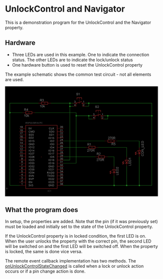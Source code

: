 # UnlockControl and Navigator

This is a demonstration program for the UnlockControl and the Navigator property.

## Hardware

- Three LEDs are used in this example. One to indicate the connection status. The other LEDs are to indicate the lock/unlock status
- One hardware button is used to reset the UnlockControl property

The example schematic shows the common test circuit - not all elements are used.

![Test Circuit](TestCircuit_Esp32_Common.png)

## What the program does

In setup, the properties are added. Note that the pin (if it was previously set) must be loaded and initially set to the state of the UnlockControl property.

If the UnlockControl property is in locked condition, the first LED is on. 
When the user unlocks the property with the correct pin, the second LED will be switched on and the first LED will be switched off. 
When the property is locked, the same is done vice versa.

The remote event callback implementation has two methods. The [onUnlockControlStateChanged](https://api.laroomy.com/p/laroomy-app-callback.html#laroomyApiRefMIDUCCtrlStateCh) is called when a lock or unlock action occurs or if a pin change action is done.
